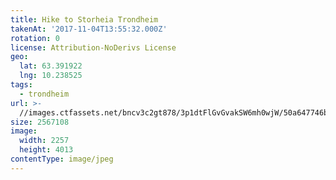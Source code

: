 ```yaml
---
title: Hike to Storheia Trondheim
takenAt: '2017-11-04T13:55:32.000Z'
rotation: 0
license: Attribution-NoDerivs License
geo:
  lat: 63.391922
  lng: 10.238525
tags:
  - trondheim
url: >-
  //images.ctfassets.net/bncv3c2gt878/3p1dtFlGvGvakSW6mh0wjW/50a647746b349a5476e0a6047879a735/hike-to-storheia-trondheim_24315394208_o
size: 2567108
image:
  width: 2257
  height: 4013
contentType: image/jpeg
---
```



